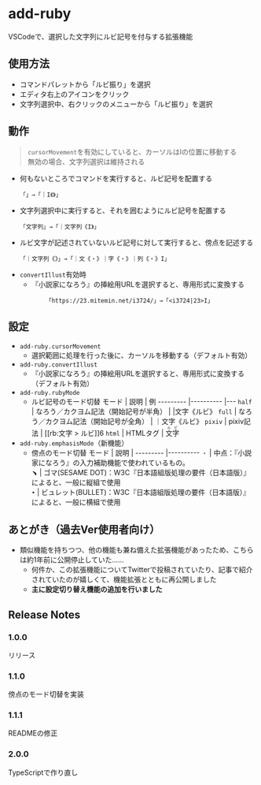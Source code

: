 # add-ruby

VSCodeで、選択した文字列にルビ記号を付与する拡張機能

## 使用方法

- コマンドパレットから「ルビ振り」を選択
- エディタ右上のアイコンをクリック
- 文字列選択中、右クリックのメニューから「ルビ振り」を選択

## 動作
> `cursorMovement`を有効にしていると、カーソルはIの位置に移動する  
> 無効の場合、文字列選択は維持される
- 何もないところでコマンドを実行すると、ルビ記号を配置する
    ```
    「」→「｜I《》」
    ```
- 文字列選択中に実行すると、それを囲むようにルビ記号を配置する
    ```
    「文字列」→「｜文字列《I》」
    ```
- ルビ文字が記述されていないルビ記号に対して実行すると、傍点を記述する
    ```
    「｜文字列《》」→「｜文《・》｜字《・》｜列《・》I」
    ```
- `convertIllust`有効時
    - 『小説家になろう』の挿絵用URLを選択すると、専用形式に変換する
        ```
            「https://23.mitemin.net/i3724/」→「<i3724|23>I」
        ```

## 設定

- `add-ruby.cursorMovement`
    - 選択範囲に処理を行った後に、カーソルを移動する（デフォルト有効）
- `add-ruby.convertIllust`
    - 『小説家になろう』の挿絵用URLを選択すると、専用形式に変換する（デフォルト有効）
- `add-ruby.rubyMode`
    - ルビ記号のモード切替
        モード    | 説明 | 例
        ---------   |---------- |---
        `half`      | なろう／カクヨム記法（開始記号が半角）        | \|文字《ルビ》
        `full`      | なろう／カクヨム記法（開始記号が全角）      | ｜文字《ルビ》
        `pixiv`     | pixiv記法       | [[rb:文字 > ルビ]]6
        `html`      | HTMLタグ          | <ruby>文字<rt>ルビ</rt></ruby>
- `add-ruby.emphasisMode`（新機能）
    - 傍点のモード切替
        モード    | 説明 | 
        ---------   |---------- 
        `・`        | 中点：『小説家になろう』の入力補助機能で使われているもの。       
        `﹅`        | ゴマ(SESAME DOT)：W3C『日本語組版処理の要件（日本語版）』によると、一般に縦組で使用    
        `•`         | ビュレット(BULLET)：W3C『日本語組版処理の要件（日本語版）』によると、一般に横組で使用

## あとがき（過去Ver使用者向け）
- 類似機能を持ちつつ、他の機能も兼ね備えた拡張機能があったため、こちらは約1年前に公開停止していた……
    - 何件か、この拡張機能についてTwitterで投稿されていたり、記事で紹介されていたのが嬉しくて、機能拡張とともに再公開しました
    - **主に設定切り替え機能の追加を行いました**

## Release Notes
### 1.0.0
リリース
### 1.1.0
傍点のモード切替を実装
### 1.1.1
READMEの修正

### 2.0.0
TypeScriptで作り直し
